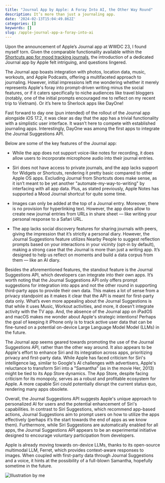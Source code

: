 ```yaml
---
title: "Journal App by Apple: A Foray Into AI, the Other Way Round"
description: It’s more than just a journaling app.
date: '2024-02-13T15:04:49.862Z'
categories: []
keywords: []
slug: /apple-journal-app-a-foray-into-ai
---
```


Upon the announcement of Apple’s Journal app at WWDC 23, I found myself torn. Given the comparable functionality available within the [Shortcuts app for mood tracking journals](https://hachyderm.io/@chughanupam/111572011312067429), the introduction of a dedicated Journal app by Apple felt intriguing, and questions lingered.

The Journal app boasts integration with photos, location data, music, workouts, and Apple Podcasts, offering a multifaceted approach to journaling. However, initial impressions left me wondering whether it merely represents Apple's foray into prompt-driven writing minus the social features, or if it caters specifically to niche audiences like travel bloggers (notably, one of the initial prompts encouraged me to reflect on my recent trip to Vietnam). Or it’s here to Sherlock apps like DayOne!

Fast forward to day one (pun intended) of the rollout of the Journal app alongside iOS 17.2, it was clear as day that the app has a trivial functionality with a simplistic user interface. It wasn’t here to compete with established journaling apps. Interestingly, DayOne was among the first apps to integrate the Journal Suggestions API.

Below are some of the key features of the Journal app:

- While the app does not support voice-like notes for recording, it does allow users to incorporate microphone audio into their journal entries.

- Siri does not have access to private journals, and the app lacks support for Widgets or Shortcuts, rendering it pretty basic compared to other Apple OS apps. Excluding Journal from Shortcuts does make sense, as it isn’t meant to be yet another "automate-my-way-to-writing" by interfacing with all app data. Plus, as stated previously, Apple Notes has supported a Mood Journal shortcut for quite some time.

- Images can only be added at the top of a Journal entry. Moreover, there is no provision for hyperlinking text. However, the app does allow to create new journal entries from URLs in share sheet — like writing your personal response to a Safari URL.

- The app lacks social discovery features for sharing journals with peers, giving the impression that it’s strictly a personal diary. However, the Journal Suggestions feature utilizes Nearby People to suggest reflection prompts based on your interactions in your vicinity (opt-in by default), making a strong case that the Journal is more than just a writing app. It’s designed to help us reflect on moments and build a data corpus from them — like an AI diary.

Besides the aforementioned features, the standout feature is the Journal Suggestions API, which developers can integrate into their own apps. It’s worth noting that the Journal Suggestions API only offers prompt suggestions for integration into apps and not the other round in supporting third-party apps to provide their own data. This makes a lot of sense from a privacy standpoint as it makes it clear that the API is meant for first-party data only. What’s even more appealing about the Journal Suggestions is that while it uses Music, Workout activities, and more, it doesn’t integrate activity with the TV app. And, the absence of the Journal app on iPadOS and macOS makes me wonder about Apple's strategic intentions! Perhaps the goal of keeping it iPhone only is to track active user data that can be fine-tuned on a potential on-device Large Language Model Model (LLMs) in the future.

The Journal app seems geared towards promoting the use of the Journal Suggestions API, rather than the other way around. It also appears to be Apple's effort to enhance Siri and its integration across apps, prioritizing privacy and first-party data. While Apple has faced criticism for Siri's intelligence lag, similar to Google's AI challenges with advertisers, Apple's reluctance to transform Siri into a "Samantha" (as in the movie Her, 2013) might be tied to its App Store dynamics. The App Store, despite facing criticism for its monopoly, serves as a robust and profitable ecosystem for Apple. A more capable Siri could potentially disrupt the current status quo, rendering many apps obsolete.

Overall, the Journal Suggestions API suggests Apple's unique approach to personalized AI for users and the potential enhancement of Siri's capabilities. In contrast to Siri Suggestions, which recommend app-based actions, Journal Suggestions aim to prompt users on how to utilize the apps effectively (perhaps it’s the start towards the end of apps as we know them). Furthermore, while Siri Suggestions are automatically enabled for all apps, the Journal Suggestions API appears to be an experimental initiative designed to encourage voluntary participation from developers.

Apple is already moving towards on-device LLMs, thanks to its open-source multimodal LLM, Ferret, which provides context-aware responses to images. When coupled with first-party data through Journal Suggestions and a voice, it hints at the possibility of a full-blown Samantha, hopefully sometime in the future.

![Illustration by me](/assets/illustrations/apple-journal-app-ai.png)